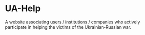 # UA-Help
A website associating users / institutions / companies who actively participate in helping the victims of the Ukrainian-Russian war.
